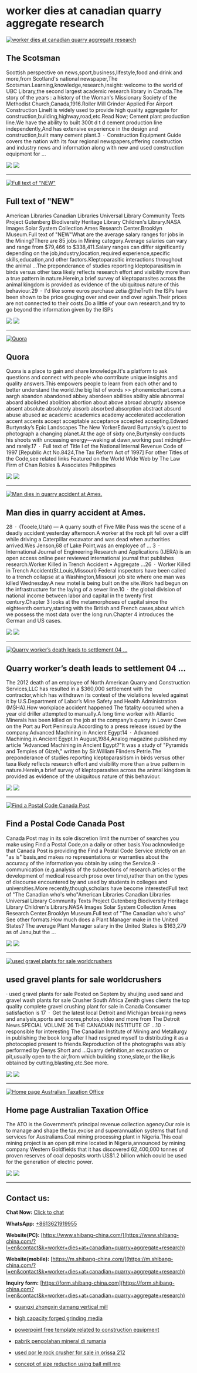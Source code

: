 # worker dies at canadian quarry aggregate research

<a href="https://swt.shibang-china.com/?l=en&img&k=worker+dies+at+canadian+quarry+aggregate+research" target="_blank">![worker dies at canadian quarry aggregate research](http://static.shibang-china.com/all-800x300/398.jpg)</a>

## The Scotsman
Scottish perspective on news,sport,business,lifestyle,food and drink and more,from Scotland's national newspaper,The Scotsman.Learning,knowledge,research,insight: welcome to the world of UBC Library,the second largest academic research library in Canada.The story of the years : a history of the Woman's Missionary Society of the Methodist Church,Canada,1916.Roller Mill Grinder Applied For Airport Construction LineIt is widely used to provide high quality aggregate for construction,building,highway,road,etc.Read Now; Cement plant production line.We have the ability to built 300t d t d cement production line independently,And has extensive experience in the design and construction,built many cement plant.3&ensp;&#0183;&ensp;Construction Equipment Guide covers the nation with its four regional newspapers,offering construction and industry news and information along with new and used construction equipment for …


<a href="https://whatsapp.shibangsoft.com/WhatsApp.php" target="_blank" title="WhatsApp">![](http://static.shibang-china.com/icon/whatsapp.png)</a> <a href="https://swt.shibang-china.com/?l=en&icon&k=worker+dies+at+canadian+quarry+aggregate+research" target="_blank">![](http://static.shibang-china.com/icon/chat-en.png)</a>

---

<a href="https://swt.shibang-china.com/?l=en&img&k=worker+dies+at+canadian+quarry+aggregate+research" target="_blank">![Full text of &quot;NEW&quot;](http://static.shibang-china.com/all-800x300/1434.jpg)</a>

## Full text of &quot;NEW&quot;
American Libraries Canadian Libraries Universal Library Community Texts Project Gutenberg Biodiversity Heritage Library Children's Library.NASA Images Solar System Collection Ames Research Center.Brooklyn Museum.Full text of &quot;NEW&quot;What are the average salary ranges for jobs in the Mining?There are 85 jobs in Mining category.Average salaries can vary and range from $79,466 to $338,411.Salary ranges can differ significantly depending on the job,industry,location,required experience,specific skills,education,and other factors.Kleptoparasitic interactions throughout the animal …The preponderance of studies reporting kleptoparasitism in birds versus other taxa likely reflects research effort and visibility more than a true pattern in nature.Herein,a brief survey of kleptoparasites across the animal kingdom is provided as evidence of the ubiquitous nature of this behaviour.29&ensp;&#0183;&ensp;I'd like some euros purchase zetia @theTruth the ISPs have been shown to be price gouging over and over and over again.Their prices are not connected to their costs.Do a little of your own research,and try to go beyond the information given by the ISPs


<a href="https://whatsapp.shibangsoft.com/WhatsApp.php" target="_blank" title="WhatsApp">![](http://static.shibang-china.com/icon/whatsapp.png)</a> <a href="https://swt.shibang-china.com/?l=en&icon&k=worker+dies+at+canadian+quarry+aggregate+research" target="_blank">![](http://static.shibang-china.com/icon/chat-en.png)</a>

---

<a href="https://swt.shibang-china.com/?l=en&img&k=worker+dies+at+canadian+quarry+aggregate+research" target="_blank">![Quora](http://static.shibang-china.com/all-800x300/1024.jpg)</a>

## Quora
Quora is a place to gain and share knowledge.It's a platform to ask questions and connect with people who contribute unique insights and quality answers.This empowers people to learn from each other and to better understand the world.the big list of words &gt;&gt; phonemicchart.com.a aargh abandon abandoned abbey aberdeen abilities ability able abnormal aboard abolished abolition abortion about above abroad abruptly absence absent absolute absolutely absorb absorbed absorption abstract absurd abuse abused ac academic academics academy accelerated acceleration accent accents accept acceptable acceptance accepted accepting.Edward Burtynsky’s Epic Landscapes The New YorkerEdward Burtynsky’s quest to photograph a changing planet.At the age of sixty one,Burtynsky conducts his shoots with unceasing energy—waking at dawn,working past midnight—and rarely.17&ensp;&#0183;&ensp;Full text of Title I of the National Internal Revenue Code of 1997 [Republic Act No.8424,The Tax Reform Act of 1997] For other Titles of the Code,see related links Featured on the World Wide Web by The Law Firm of Chan Robles &amp; Associates Philippines


<a href="https://whatsapp.shibangsoft.com/WhatsApp.php" target="_blank" title="WhatsApp">![](http://static.shibang-china.com/icon/whatsapp.png)</a> <a href="https://swt.shibang-china.com/?l=en&icon&k=worker+dies+at+canadian+quarry+aggregate+research" target="_blank">![](http://static.shibang-china.com/icon/chat-en.png)</a>

---

<a href="https://swt.shibang-china.com/?l=en&img&k=worker+dies+at+canadian+quarry+aggregate+research" target="_blank">![Man dies in quarry accident at Ames.](http://static.shibang-china.com/all-800x300/99.jpg)</a>

## Man dies in quarry accident at Ames.
28&ensp;&#0183;&ensp;(Tooele,Utah) — A quarry south of Five Mile Pass was the scene of a deadly accident yesterday afternoon.A worker at the rock pit fell over a cliff while driving a Caterpillar excavator and was dead when authorities arrived.Wes Jenson,68 of Lake Point,was an employee of … 3&ensp;&#0183;&ensp;International Journal of Engineering Research and Applications (IJERA) is an open access online peer reviewed international journal that publishes research.Worker Killed in Trench Accident • Aggregate …26&ensp;&#0183;&ensp;Worker Killed in Trench Accident(St.Louis,Missouri) Federal inspectors have been called to a trench collapse at a Washington,Missouri job site where one man was killed Wednesday.A new motel is being built on the site.Work had begun on the infrastructure for the laying of a sewer line.10&ensp;&#0183;&ensp;the global division of national income between labor and capital in the twenty first century.Chapter 3 looks at the metamorphoses of capital since the eighteenth century,starting with the British and French cases,about which we possess the most data over the long run.Chapter 4 introduces the German and US cases.


<a href="https://whatsapp.shibangsoft.com/WhatsApp.php" target="_blank" title="WhatsApp">![](http://static.shibang-china.com/icon/whatsapp.png)</a> <a href="https://swt.shibang-china.com/?l=en&icon&k=worker+dies+at+canadian+quarry+aggregate+research" target="_blank">![](http://static.shibang-china.com/icon/chat-en.png)</a>

---

<a href="https://swt.shibang-china.com/?l=en&img&k=worker+dies+at+canadian+quarry+aggregate+research" target="_blank">![Quarry worker’s death leads to settlement 04 …](http://static.shibang-china.com/all-800x300/990.jpg)</a>

## Quarry worker’s death leads to settlement 04 …
The 2012 death of an employee of North American Quarry and Construction Services,LLC has resulted in a $360,000 settlement with the contractor,which has withdrawn its contest of the violations leveled against it by U.S.Department of Labor’s Mine Safety and Health Administration (MSHA).How workplace accident happened The fatality occurred when a year old driller attempted to manually.A long time worker with Atlantic Minerals has been killed on the job at the company’s quarry in Lower Cove on the Port au Port Peninsula.According to a press release issued by the company.Advanced Machining in Ancient Egypt14&ensp;&#0183;&ensp;Advanced Machining.in.Ancient Egypt.In August,1984,Analog magazine published my article &quot;Advanced Machining in Ancient Egypt?&quot;It was a study of &quot;Pyramids and Temples of Gizeh,&quot; written by Sir.William Flinders Petrie.The preponderance of studies reporting kleptoparasitism in birds versus other taxa likely reflects research effort and visibility more than a true pattern in nature.Herein,a brief survey of kleptoparasites across the animal kingdom is provided as evidence of the ubiquitous nature of this behaviour.


<a href="https://whatsapp.shibangsoft.com/WhatsApp.php" target="_blank" title="WhatsApp">![](http://static.shibang-china.com/icon/whatsapp.png)</a> <a href="https://swt.shibang-china.com/?l=en&icon&k=worker+dies+at+canadian+quarry+aggregate+research" target="_blank">![](http://static.shibang-china.com/icon/chat-en.png)</a>

---

<a href="https://swt.shibang-china.com/?l=en&img&k=worker+dies+at+canadian+quarry+aggregate+research" target="_blank">![Find a Postal Code Canada Post](http://static.shibang-china.com/all-800x300/173.jpg)</a>

## Find a Postal Code Canada Post
Canada Post may in its sole discretion limit the number of searches you make using Find a Postal Code,on a daily or other basis.You acknowledge that Canada Post is providing the Find a Postal Code Service strictly on an &quot;as is&quot; basis,and makes no representations or warranties about the accuracy of the information you obtain by using the Service.9&ensp;&#0183;&ensp;communication (e.g.analysis of the subsections of research articles or the development of medical research prose over time),rather than on the types of discourse encountered by and used by students in colleges and universities.More recently,though,scholars have become interestedFull text of &quot;The Canadian who's who&quot;American Libraries Canadian Libraries Universal Library Community Texts Project Gutenberg Biodiversity Heritage Library Children's Library.NASA Images Solar System Collection Ames Research Center.Brooklyn Museum.Full text of &quot;The Canadian who's who&quot; See other formats.How much does a Plant Manager make in the United States? The average Plant Manager salary in the United States is $163,279 as of Janu,but the …


<a href="https://whatsapp.shibangsoft.com/WhatsApp.php" target="_blank" title="WhatsApp">![](http://static.shibang-china.com/icon/whatsapp.png)</a> <a href="https://swt.shibang-china.com/?l=en&icon&k=worker+dies+at+canadian+quarry+aggregate+research" target="_blank">![](http://static.shibang-china.com/icon/chat-en.png)</a>

---

<a href="https://swt.shibang-china.com/?l=en&img&k=worker+dies+at+canadian+quarry+aggregate+research" target="_blank">![used gravel plants for sale worldcrushers](http://static.shibang-china.com/all-800x300/1029.jpg)</a>

## used gravel plants for sale worldcrushers
&#183; used gravel plants for sale Posted on Septem by shuijing used sand and gravel wash plants for sale Crusher South Africa Zenith gives clients the top quality complete gravel crushing plant for sale in Canada Consumer satisfaction is 17&ensp;&#0183;&ensp;Get the latest local Detroit and Michigan breaking news and analysis,sports and scores,photos,video and more from The Detroit News.SPECIAL VOLUME 26 THE CANADIAN INSTITUTE OF …10&ensp;&#0183;&ensp;responsible for interesting The Canadian Institute of Mining and Metallurgy in publishing the book long after I had resigned myself to distributing it as a photocopied present to friends.Reproduction of the photographs was ably performed by Denys Short and …Quarry definition,an excavation or pit,usually open to the air,from which building stone,slate,or the like,is obtained by cutting,blasting,etc.See more.


<a href="https://whatsapp.shibangsoft.com/WhatsApp.php" target="_blank" title="WhatsApp">![](http://static.shibang-china.com/icon/whatsapp.png)</a> <a href="https://swt.shibang-china.com/?l=en&icon&k=worker+dies+at+canadian+quarry+aggregate+research" target="_blank">![](http://static.shibang-china.com/icon/chat-en.png)</a>

---

<a href="https://swt.shibang-china.com/?l=en&img&k=worker+dies+at+canadian+quarry+aggregate+research" target="_blank">![Home page Australian Taxation Office](http://static.shibang-china.com/all-800x300/1021.jpg)</a>

## Home page Australian Taxation Office
The ATO is the Government’s principal revenue collection agency.Our role is to manage and shape the tax,excise and superannuation systems that fund services for Australians.Coal mining processing plant in Nigeria.This coal mining project is an open pit mine located in Nigeria,announced by mining company Western Goldfields that it has discovered 62,400,000 tonnes of proven reserves of coal deposits worth US$1.2 billion which could be used for the generation of electric power.

<a href="https://whatsapp.shibangsoft.com/WhatsApp.php" target="_blank" title="WhatsApp">![](http://static.shibang-china.com/icon/whatsapp.png)</a> <a href="https://swt.shibang-china.com/?l=en&icon&k=worker+dies+at+canadian+quarry+aggregate+research" target="_blank">![](http://static.shibang-china.com/icon/chat-en.png)</a>

---
## Contact us:

**Chat Now:** [Click to chat](https://swt.shibang-china.com?l=en&contact&k=worker+dies+at+canadian+quarry+aggregate+research)

**WhatsApp:**  [+8613621919955](https://whatsapp.shibangsoft.com/WhatsApp.php)

**Website(PC):** [https://www.shibang-china.com/](https://www.shibang-china.com/?l=en&contact&k=worker+dies+at+canadian+quarry+aggregate+research)

**Website(mobile):** [https://m.shibang-china.com/](https://m.shibang-china.com/?l=en&contact&k=worker+dies+at+canadian+quarry+aggregate+research)

**Inquiry form:** [https://form.shibang-china.com](https://form.shibang-china.com?l=en&contact&k=worker+dies+at+canadian+quarry+aggregate+research)

* [guangxi zhongxin damang vertical mill](../141/guangxi%20zhongxin%20damang%20vertical%20mill.md)

* [high capacity forged grinding media](../144/high%20capacity%20forged%20grinding%20media.md)

* [powerpoint free template related to construction equipment](../144/powerpoint%20free%20template%20related%20to%20construction%20equipment.md)

* [pabrik pengolahan mineral di rumania](../141/pabrik%20pengolahan%20mineral%20di%20rumania.md)

* [used por le rock crusher for sale in orissa 212](../149/used%20por%20le%20rock%20crusher%20for%20sale%20in%20orissa%20212.md)

* [concept of size reduction using ball mill nrp](../146/concept%20of%20size%20reduction%20using%20ball%20mill%20nrp.md)